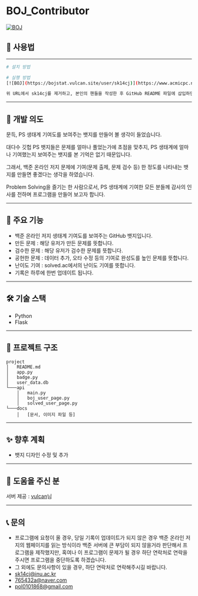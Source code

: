 # BOJ_Contributor

[![BOJ](https://bojstat.vulcan.site/user/sk14cj)](https://www.acmicpc.net/user/sk14cj)

## 📖 사용법

---
```bash
# 설치 방법

# 실행 방법
[![BOJ](https://bojstat.vulcan.site/user/sk14cj)](https://www.acmicpc.net/user/sk14cj)

위 URL에서 sk14cj를 제거하고, 본인의 핸들을 작성한 후 GitHub README 파일에 삽입하면 됩니다.

```

---

## 📌 개발 의도

문득, PS 생태계 기여도를 보여주는 뱃지를 만들어 볼 생각이 들었습니다.

​대다수 깃헙 PS 뱃지들은 문제를 얼마나 풀었는가에 초점을 맞추지, PS 생태계에 얼마나 기여했는지 보여주는 뱃지를 본 기억은 없기 때문입니다.

그래서, 백준 온라인 저지 문제에 기여(문제 출제, 문제 검수 등) 한 정도를 나타내는 뱃지를 만들면 좋겠다는 생각을 하였습니다.

​Problem Solving을 즐기는 한 사람으로서, PS 생태계에 기여한 모든 분들께 감사의 인사를 전하며 프로그램을 만들어 보고자 합니다.

---

## 🚀 주요 기능

- 백준 온라인 저지 생태계 기여도를 보여주는 GitHub 뱃지입니다.
- 만든 문제 : 해당 유저가 만든 문제를 뜻합니다.
- 검수한 문제 : 해당 유저가 검수한 문제를 뜻합니다.
- 공헌한 문제 : 데이터 추가, 오타 수정 등의 기여로 완성도를 높인 문제를 뜻합니다.
- 난이도 기여 : solved.ac에서의 난이도 기여를 뜻합니다.
- 기록은 하루에 한번 업데이트 됩니다.

---

## 🛠️ 기술 스택

- Python
- Flask

---

## 📂 프로젝트 구조

```
project
│   README.md
│   app.py
│   badge.py
│   user_data.db
└───api
    │   main.py
    │   boj_user_page.py
    │   solved_user_page.py
└───docs
    │   [문서, 이미지 파일 등]
```

---


## ✨ 향후 계획

- 뱃지 디자인 수정 및 추가

---

## 📄 도움을 주신 분

서버 제공 : [vulcan](https://github.com/firekann)님

---

## 📞 문의

- 프로그램에 요청이 올 경우, 당일 기록이 업데이트가 되지 않은 경우 백준 온라인 저지의 웹페이지를 읽는 방식이라 백준 서버에 큰 부담이 되지 않을거라 판단해서 프로그램을 제작했지만, 혹여나 이 프로그램이 문제가 될 경우 하단 연락처로 연락을 주시면 프로그램을 중단하도록 하겠습니다.
- 그 외에도 문의사항이 있을 경우, 하단 연락처로 연락해주시길 바랍니다.
- sk14cj@inu.ac.kr
- 765432a@naver.com
- pol0101868@gmail.com
